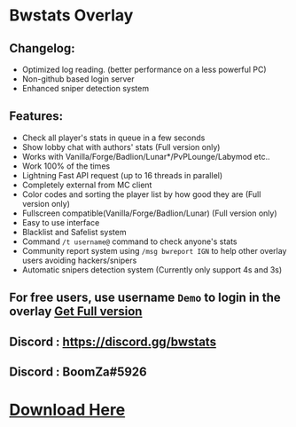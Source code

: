 # Bwstats Overlay

## Changelog:
- Optimized log reading. (better performance on a less powerful PC)
- Non-github based login server
- Enhanced sniper detection system

## Features:
- Check all player's stats in queue in a few seconds
- Show lobby chat with authors' stats (Full version only)
- Works with Vanilla/Forge/Badlion/Lunar*/PvPLounge/Labymod etc..
- Work 100% of the times
- Lightning Fast API request (up to 16 threads in parallel)
- Completely external from MC client
- Color codes and sorting the player list by how good they are (Full version only)
- Fullscreen compatible(Vanilla/Forge/Badlion/Lunar) (Full version only)
- Easy to use interface
- Blacklist and Safelist system
- Command `/t username@` command to check anyone's stats
- Community report system using `/msg bwreport IGN` to help other overlay users avoiding hackers/snipers
- Automatic snipers detection system (Currently only support 4s and 3s)

## **For free users, use username `Demo` to login in the overlay** [Get Full version](https://bwstatsoverlay.selly.store/)
##  Discord : https://discord.gg/bwstats
##  Discord : BoomZa#5926
# [Download Here](https://github.com/Boom22545/overlay/releases)

